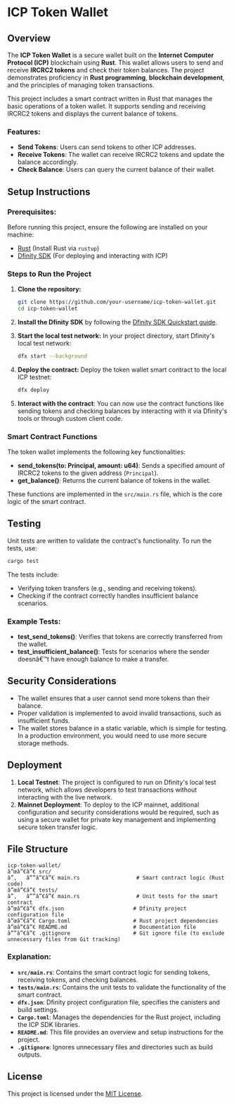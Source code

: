 
# ICP Token Wallet

## Overview
The **ICP Token Wallet** is a secure wallet built on the **Internet Computer Protocol (ICP)** blockchain using **Rust**. 
This wallet allows users to send and receive **IRCRC2 tokens** and check their token balances. 
The project demonstrates proficiency in **Rust programming**, **blockchain development**, and the principles of managing token transactions.

This project includes a smart contract written in Rust that manages the basic operations of a token wallet. 
It supports sending and receiving IRCRC2 tokens and displays the current balance of tokens.

### Features:
- **Send Tokens**: Users can send tokens to other ICP addresses.
- **Receive Tokens**: The wallet can receive IRCRC2 tokens and update the balance accordingly.
- **Check Balance**: Users can query the current balance of their wallet.

## Setup Instructions

### Prerequisites:
Before running this project, ensure the following are installed on your machine:

- [Rust](https://www.rust-lang.org/tools/install) (Install Rust via `rustup`)
- [Dfinity SDK](https://sdk.dfinity.org/docs/quickstart/) (For deploying and interacting with ICP)

### Steps to Run the Project

1. **Clone the repository:**
   ```bash
   git clone https://github.com/your-username/icp-token-wallet.git
   cd icp-token-wallet
   ```

2. **Install the Dfinity SDK** by following the [Dfinity SDK Quickstart guide](https://sdk.dfinity.org/docs/quickstart/).

3. **Start the local test network:**
   In your project directory, start Dfinity's local test network:
   ```bash
   dfx start --background
   ```

4. **Deploy the contract:**
   Deploy the token wallet smart contract to the local ICP testnet:
   ```bash
   dfx deploy
   ```

5. **Interact with the contract**: You can now use the contract functions like sending tokens and checking balances by interacting with it via Dfinity's tools or through custom client code.

### Smart Contract Functions
The token wallet implements the following key functionalities:
- **send_tokens(to: Principal, amount: u64)**: Sends a specified amount of IRCRC2 tokens to the given address (`Principal`).
- **get_balance()**: Returns the current balance of tokens in the wallet.

These functions are implemented in the `src/main.rs` file, which is the core logic of the smart contract.

## Testing

Unit tests are written to validate the contract's functionality. To run the tests, use:

```bash
cargo test
```

The tests include:
- Verifying token transfers (e.g., sending and receiving tokens).
- Checking if the contract correctly handles insufficient balance scenarios.

### Example Tests:
- **test_send_tokens()**: Verifies that tokens are correctly transferred from the wallet.
- **test_insufficient_balance()**: Tests for scenarios where the sender doesnâ€™t have enough balance to make a transfer.

## Security Considerations

- The wallet ensures that a user cannot send more tokens than their balance.
- Proper validation is implemented to avoid invalid transactions, such as insufficient funds.
- The wallet stores balance in a static variable, which is simple for testing. In a production environment, you would need to use more secure storage methods.

## Deployment

1. **Local Testnet**: The project is configured to run on Dfinity's local test network, which allows developers to test transactions without interacting with the live network.
2. **Mainnet Deployment**: To deploy to the ICP mainnet, additional configuration and security considerations would be required, such as using a secure wallet for private key management and implementing secure token transfer logic.

## File Structure

```plaintext
icp-token-wallet/
â”œâ”€â”€ src/
â”‚   â””â”€â”€ main.rs                  # Smart contract logic (Rust code)
â”œâ”€â”€ tests/
â”‚   â””â”€â”€ main.rs                  # Unit tests for the smart contract
â”œâ”€â”€ dfx.json                      # Dfinity project configuration file
â”œâ”€â”€ Cargo.toml                    # Rust project dependencies
â”œâ”€â”€ README.md                     # Documentation file
â””â”€â”€ .gitignore                    # Git ignore file (to exclude unnecessary files from Git tracking)
```

### Explanation:
- **`src/main.rs`**: Contains the smart contract logic for sending tokens, receiving tokens, and checking balances.
- **`tests/main.rs`**: Contains the unit tests to validate the functionality of the smart contract.
- **`dfx.json`**: Dfinity project configuration file, specifies the canisters and build settings.
- **`Cargo.toml`**: Manages the dependencies for the Rust project, including the ICP SDK libraries.
- **`README.md`**: This file provides an overview and setup instructions for the project.
- **`.gitignore`**: Ignores unnecessary files and directories such as build outputs.

## License

This project is licensed under the [MIT License](LICENSE).


